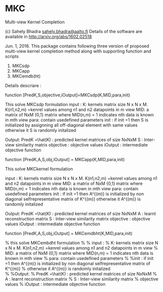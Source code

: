 # MKC
Multi-view Kernel Completion

(c) Sahely Bhadra
sahely.bhadra@aalto.fi
Details of the software are available in http://arxiv.org/abs/1602.02518

Jun. 1, 2016.
This package contains  following three version of proposed multi-view kernel completion method along with supporting function and scripts

1. MKCsdp
2. MKCapp
3. MKCemdb(ht)


Details descriare :




function [PredK,S,objective,iOutput]=MKCsdp(K,MID,para,init)

This solve MKCsdp formulation 
input :
K: kernels matrix size N x N x M. K(n1,n2,m) =kenrel values among n1 and n2 datapoints in m view
MID: a matrix of NxM {0,1} matrix where MID(n,m) = 1 indicates nth data is known in mth view
para: contain usedefined parameters 
init : if init =1 then S is initialized by assignning all off-diagonal element with same values
       otherwise it S is randomly initalized  

Output:
PredK =\hat(K) : predicted kernel matrices of size NxNxM
S : Inter-view similarity matrix
objective : objective values
iOutput : intermediate objective function 

function [PredK,A,S,obj,iOutput] = MKCapp(K,MID,para,init)

This solve MKCkernel formulation 

input :
K: kernels matrix size N x N x M. K(n1,n2,m) =kenrel values among n1 and n2 datapoints in m view
MID: a matrix of NxM {0,1} matrix where MID(n,m) = 1 indicates nth data is known in mth view
para: contain usedefined parameters
init : if init =1 then A^{(m)} is initialized by non diagonal selfrepresentative matrix of K^{(m)}
       otherwise it A^{(m)} is randomly initalized  

Output:
PredK =\hat(K) : predicted kernel matrices of size NxNxM
A : learnt reconstruction matrix
S : Inter-view similarity matrix
objective : objective values
iOutput : intermediate objective function 

function [PredK,A,S,obj,iOutput] = MKCemdbht(K,MID,para,init)

% this solve MKCembdht formulation 
% 
% input :
% K: kernels matrix size N x N x M. K(n1,n2,m) =kenrel values among n1 and n2 datapoints in m view
% MID: a matrix of NxM {0,1} matrix where MID(n,m) = 1 indicates nth data is known in mth view
% para: contain usedefined parameters 
%
%init : if init =1 then A^{(m)} is initialized by non diagonal selfrepresentative matrix of K^{(m)}
%       otherwise it A^{(m)} is randomly initalized  
%
%Output:
% PredK =\hat(K) : predicted kernel matrices of size NxNxM
% A : learnt reconstruction matrix
% S : Inter-view similarity matrix
% objective values
% iOutput : intermediate objective function 

